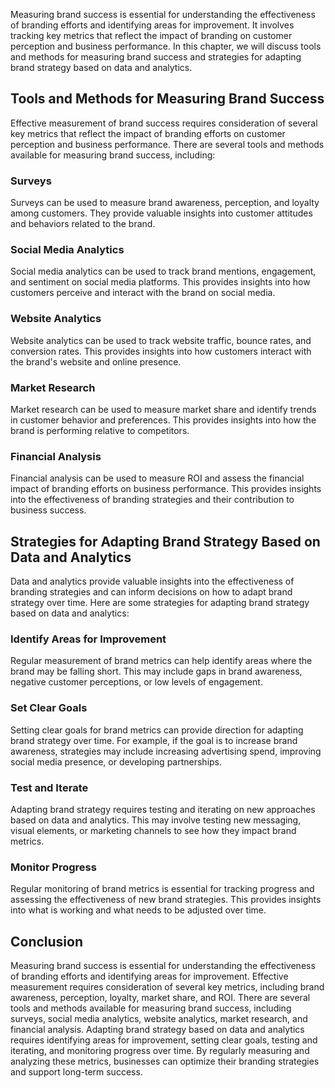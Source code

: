 
Measuring brand success is essential for understanding the effectiveness of branding efforts and identifying areas for improvement. It involves tracking key metrics that reflect the impact of branding on customer perception and business performance. In this chapter, we will discuss tools and methods for measuring brand success and strategies for adapting brand strategy based on data and analytics.

Tools and Methods for Measuring Brand Success
---------------------------------------------

Effective measurement of brand success requires consideration of several key metrics that reflect the impact of branding efforts on customer perception and business performance. There are several tools and methods available for measuring brand success, including:

### Surveys

Surveys can be used to measure brand awareness, perception, and loyalty among customers. They provide valuable insights into customer attitudes and behaviors related to the brand.

### Social Media Analytics

Social media analytics can be used to track brand mentions, engagement, and sentiment on social media platforms. This provides insights into how customers perceive and interact with the brand on social media.

### Website Analytics

Website analytics can be used to track website traffic, bounce rates, and conversion rates. This provides insights into how customers interact with the brand's website and online presence.

### Market Research

Market research can be used to measure market share and identify trends in customer behavior and preferences. This provides insights into how the brand is performing relative to competitors.

### Financial Analysis

Financial analysis can be used to measure ROI and assess the financial impact of branding efforts on business performance. This provides insights into the effectiveness of branding strategies and their contribution to business success.

Strategies for Adapting Brand Strategy Based on Data and Analytics
------------------------------------------------------------------

Data and analytics provide valuable insights into the effectiveness of branding strategies and can inform decisions on how to adapt brand strategy over time. Here are some strategies for adapting brand strategy based on data and analytics:

### Identify Areas for Improvement

Regular measurement of brand metrics can help identify areas where the brand may be falling short. This may include gaps in brand awareness, negative customer perceptions, or low levels of engagement.

### Set Clear Goals

Setting clear goals for brand metrics can provide direction for adapting brand strategy over time. For example, if the goal is to increase brand awareness, strategies may include increasing advertising spend, improving social media presence, or developing partnerships.

### Test and Iterate

Adapting brand strategy requires testing and iterating on new approaches based on data and analytics. This may involve testing new messaging, visual elements, or marketing channels to see how they impact brand metrics.

### Monitor Progress

Regular monitoring of brand metrics is essential for tracking progress and assessing the effectiveness of new brand strategies. This provides insights into what is working and what needs to be adjusted over time.

Conclusion
----------

Measuring brand success is essential for understanding the effectiveness of branding efforts and identifying areas for improvement. Effective measurement requires consideration of several key metrics, including brand awareness, perception, loyalty, market share, and ROI. There are several tools and methods available for measuring brand success, including surveys, social media analytics, website analytics, market research, and financial analysis. Adapting brand strategy based on data and analytics requires identifying areas for improvement, setting clear goals, testing and iterating, and monitoring progress over time. By regularly measuring and analyzing these metrics, businesses can optimize their branding strategies and support long-term success.
